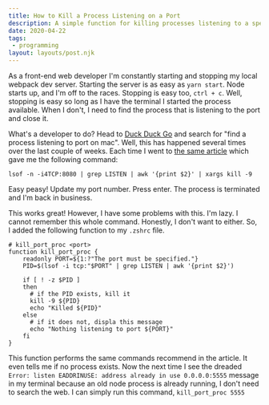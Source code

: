 ```yaml
---
title: How to Kill a Process Listening on a Port
description: A simple function for killing processes listening to a specific port.
date: 2020-04-22
tags:
 - programming
layout: layouts/post.njk
---
```


As a front-end web developer I'm constantly starting and stopping my local webpack dev server. Starting the server is as easy as `yarn start`. Node starts up, and I'm off to the races. Stopping is easy too, `ctrl + c`. Well, stopping is easy so long as I have the terminal I started the process available. When I don't, I need to find the process that is listening to the port and close it.  

What's a developer to do? Head to [Duck Duck Go](https://duckduckgo.com/) and search for "find a process listening to port on mac". Well, this has happened several times over the last couple of weeks. Each time I went to [the same article](https://tips.tutorialhorizon.com/2017/08/30/find-the-process-running-on-a-port-on-your-mac/) which gave me the following command: 

`lsof -n -i4TCP:8080 | grep LISTEN | awk '{print $2}' | xargs kill -9`

Easy peasy! Update my port number.  Press enter.  The process is terminated and I'm back in business.

This works great! However, I have some problems with this. I'm lazy. I cannot remember this whole command. Honestly, I don't want to either. So, I added the following function to my `.zshrc` file.  

```
# kill_port_proc <port>
function kill_port_proc {
    readonly PORT=${1:?"The port must be specified."}
    PID=$(lsof -i tcp:"$PORT" | grep LISTEN | awk '{print $2}')

    if [ ! -z $PID ]
    then
      # if the PID exists, kill it
      kill -9 ${PID}
      echo "Killed ${PID}"
    else
      # if it does not, displa this message
      echo "Nothing listening to port ${PORT}"
    fi
}
```

This function performs the same commands recommend in the article.  It even tells me if no process exists. Now the next time I see the dreaded `Error: listen EADDRINUSE: address already in use 0.0.0.0:5555` message in my terminal because an old node process is already running, I don't need to search the web.  I can simply run this command, `kill_port_proc 5555`
